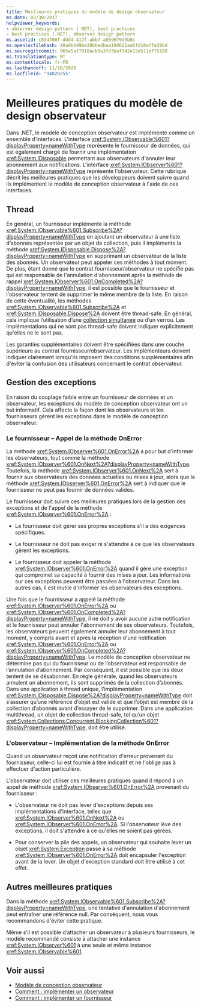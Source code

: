 ```yaml
---
title: Meilleures pratiques du modèle de design observateur
ms.date: 03/30/2017
helpviewer_keywords:
- observer design pattern [.NET], best practices
- best practices [.NET], observer design pattern
ms.assetid: c834760f-ddd4-417f-abb7-a059679d5b8c
ms.openlocfilehash: 48a9bb49be20bbedbaa19d622aabfd18affe39bd
ms.sourcegitcommit: 965a5af7918acb0a3fd3baf342e15d511ef75188
ms.translationtype: MT
ms.contentlocale: fr-FR
ms.lasthandoff: 11/18/2020
ms.locfileid: "94828255"
---
```

# <a name="observer-design-pattern-best-practices"></a>Meilleures pratiques du modèle de design observateur

Dans .NET, le modèle de conception observateur est implémenté comme un ensemble d’interfaces. L'interface <xref:System.IObservable%601?displayProperty=nameWithType> représente le fournisseur de données, qui est également chargé de fournir une implémentation <xref:System.IDisposable> permettant aux observateurs d'annuler leur abonnement aux notifications. L'interface <xref:System.IObserver%601?displayProperty=nameWithType> représente l'observateur. Cette rubrique décrit les meilleures pratiques que les développeurs doivent suivre quand ils implémentent le modèle de conception observateur à l'aide de ces interfaces.  
  
## <a name="threading"></a>Thread  
 En général, un fournisseur implémente la méthode <xref:System.IObservable%601.Subscribe%2A?displayProperty=nameWithType> en ajoutant un observateur à une liste d’abonnés représentée par un objet de collection, puis il implémente la méthode <xref:System.IDisposable.Dispose%2A?displayProperty=nameWithType> en supprimant un observateur de la liste des abonnés. Un observateur peut appeler ces méthodes à tout moment. De plus, étant donné que le contrat fournisseur/observateur ne spécifie pas qui est responsable de l'annulation d'abonnement après la méthode de rappel <xref:System.IObserver%601.OnCompleted%2A?displayProperty=nameWithType>, il est possible que le fournisseur et l'observateur tentent de supprimer le même membre de la liste. En raison de cette éventualité, les méthodes <xref:System.IObservable%601.Subscribe%2A> et <xref:System.IDisposable.Dispose%2A> doivent être thread-safe. En général, cela implique l’utilisation d’une [collection simultanée](../parallel-programming/data-structures-for-parallel-programming.md) ou d’un verrou. Les implémentations qui ne sont pas thread-safe doivent indiquer explicitement qu'elles ne le sont pas.  
  
 Les garanties supplémentaires doivent être spécifiées dans une couche supérieure au contrat fournisseur/observateur. Les implémenteurs doivent indiquer clairement lorsqu'ils imposent des conditions supplémentaires afin d'éviter la confusion des utilisateurs concernant le contrat observateur.  
  
## <a name="handling-exceptions"></a>Gestion des exceptions  
 En raison du couplage faible entre un fournisseur de données et un observateur, les exceptions du modèle de conception observateur ont un but informatif. Cela affecte la façon dont les observateurs et les fournisseurs gèrent les exceptions dans le modèle de conception observateur.  
  
### <a name="the-provider----calling-the-onerror-method"></a>Le fournisseur – Appel de la méthode OnError  
 La méthode <xref:System.IObserver%601.OnError%2A> a pour but d'informer les observateurs, tout comme la méthode <xref:System.IObserver%601.OnNext%2A?displayProperty=nameWithType>. Toutefois, la méthode <xref:System.IObserver%601.OnNext%2A> sert à fournir aux observateurs des données actuelles ou mises à jour, alors que la méthode <xref:System.IObserver%601.OnError%2A> sert à indiquer que le fournisseur ne peut pas fournir de données valides.  
  
 Le fournisseur doit suivre ces meilleures pratiques lors de la gestion des exceptions et de l'appel de la méthode <xref:System.IObserver%601.OnError%2A> :  
  
- Le fournisseur doit gérer ses propres exceptions s’il a des exigences spécifiques.  
  
- Le fournisseur ne doit pas exiger ni s'attendre à ce que les observateurs gèrent les exceptions.  
  
- Le fournisseur doit appeler la méthode <xref:System.IObserver%601.OnError%2A> quand il gère une exception qui compromet sa capacité à fournir des mises à jour. Les informations sur ces exceptions peuvent être passées à l'observateur. Dans les autres cas, il est inutile d'informer les observateurs des exceptions.  
  
 Une fois que le fournisseur a appelé la méthode <xref:System.IObserver%601.OnError%2A> ou <xref:System.IObserver%601.OnCompleted%2A?displayProperty=nameWithType>, il ne doit y avoir aucune autre notification et le fournisseur peut annuler l'abonnement de ses observateurs. Toutefois, les observateurs peuvent également annuler leur abonnement à tout moment, y compris avant et après la réception d'une notification <xref:System.IObserver%601.OnError%2A> ou <xref:System.IObserver%601.OnCompleted%2A?displayProperty=nameWithType>. Le modèle de conception observateur ne détermine pas qui du fournisseur ou de l’observateur est responsable de l’annulation d’abonnement. Par conséquent, il est possible que les deux tentent de se désabonner. En règle générale, quand les observateurs annulent un abonnement, ils sont supprimés de la collection d’abonnés. Dans une application à thread unique, l’implémentation <xref:System.IDisposable.Dispose%2A?displayProperty=nameWithType> doit s’assurer qu’une référence d’objet est valide et que l’objet est membre de la collection d’abonnés avant d’essayer de le supprimer. Dans une application multithread, un objet de collection thread-safe, tel qu’un objet <xref:System.Collections.Concurrent.BlockingCollection%601?displayProperty=nameWithType>, doit être utilisé.  
  
### <a name="the-observer----implementing-the-onerror-method"></a>L'observateur – Implémentation de la méthode OnError  
 Quand un observateur reçoit une notification d'erreur provenant du fournisseur, celle-ci lui est fournie à titre indicatif et ne l'oblige pas à effectuer d'action particulière.  
  
 L'observateur doit utiliser ces meilleures pratiques quand il répond à un appel de méthode <xref:System.IObserver%601.OnError%2A> provenant du fournisseur :  
  
- L'observateur ne doit pas lever d'exceptions depuis ses implémentations d'interface, telles que <xref:System.IObserver%601.OnNext%2A> ou <xref:System.IObserver%601.OnError%2A>. Si l'observateur lève des exceptions, il doit s'attendre à ce qu'elles ne soient pas gérées.  
  
- Pour conserver la pile des appels, un observateur qui souhaite lever un objet <xref:System.Exception> passé à sa méthode <xref:System.IObserver%601.OnError%2A> doit encapsuler l'exception avant de la lever. Un objet d'exception standard doit être utilisé à cet effet.  
  
## <a name="additional-best-practices"></a>Autres meilleures pratiques  
 Dans la méthode <xref:System.IObservable%601.Subscribe%2A?displayProperty=nameWithType>, une tentative d'annulation d'abonnement peut entraîner une référence null. Par conséquent, nous vous recommandons d'éviter cette pratique.  
  
 Même s’il est possible d’attacher un observateur à plusieurs fournisseurs, le modèle recommandé consiste à attacher une instance <xref:System.IObserver%601> à une seule et même instance <xref:System.IObservable%601>.  
  
## <a name="see-also"></a>Voir aussi

- [Modèle de conception observateur](observer-design-pattern.md)
- [Comment : implémenter un observateur](how-to-implement-an-observer.md)
- [Comment : implémenter un fournisseur](how-to-implement-a-provider.md)
